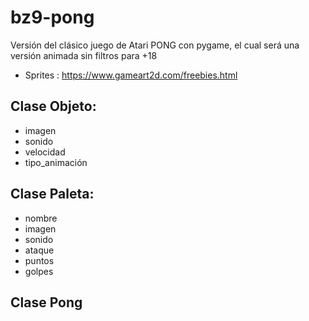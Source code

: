 # bz9-pong
Versión del clásico juego de Atari PONG con pygame, el cual será una versión animada sin filtros para +18

- Sprites : https://www.gameart2d.com/freebies.html

## Clase Objeto:
  - imagen
  - sonido
  - velocidad
  - tipo_animación

## Clase Paleta:
  - nombre
  - imagen
  - sonido
  - ataque
  - puntos
  - golpes

## Clase Pong

